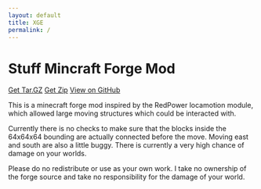 ```yaml
---
layout: default
title: XGE
permalink: /
---
```


# Stuff Mincraft Forge Mod
[Get Tar.GZ](https://github.com/Cethric/Stuff-MincraftForgeMod/tarball/master)
[Get Zip](https://github.com/Cethric/Stuff-MincraftForgeMod/zipball/master)
[View on GitHub](https://github.com/Cethric/Stuff-MincraftForgeMod)

This is a minecraft forge mod inspired by the RedPower locamotion module,
which allowed large moving structures which could be interacted with.

Currently there is no checks to make sure that the blocks inside the 64x64x64
bounding are actually connected before the move.
Moving east and south are also a little buggy.  There is currently a very high
chance of damage on your worlds.

Please do no redistribute or use as your own work. I take no ownership of the
forge source and take no responsibility for the damage of your world.